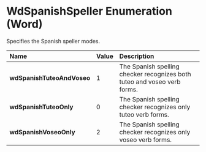 
# WdSpanishSpeller Enumeration (Word)

Specifies the Spanish speller modes.



|**Name**|**Value**|**Description**|
|:-----|:-----|:-----|
|**wdSpanishTuteoAndVoseo**|1|The Spanish spelling checker recognizes both tuteo and voseo verb forms.|
|**wdSpanishTuteoOnly**|0|The Spanish spelling checker recognizes only tuteo verb forms.|
|**wdSpanishVoseoOnly**|2|The Spanish spelling checker recognizes only voseo verb forms.|
